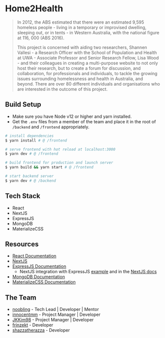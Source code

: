 # Home2Health

> In 2012, the ABS estimated that there were an estimated 9,595 homeless people - living in a temporary or improvised dwelling, sleeping out, or in tents - in Western Australia, with the national figure at 116, 000 (ABS 2016).  
>
> This project is concerned with aiding two researchers, Shannen Vallesi - a Research Officer with the School of Population and Health at UWA - Associate Professor and Senior Research Fellow, Lisa Wood -  and their colleagues in creating a multi-purpose website to not only host their research, but to create a forum for discussion, and collaboration, for professionals and individuals, to tackle the growing issues surrounding homelessness and health in Australia, and beyond. There are over 80 different individuals and organisations who are interested in the outcome of this project.  

## Build Setup
* Make sure you have Node v12 or higher and yarn installed.
* Get the `.env` files from a member of the team and place it in the root of `/backend` and `/frontend` appropriately.

``` bash
# install dependencies
$ yarn install # @ /frontend

# serve frontend with hot reload at localhost:3000
$ yarn dev # @ /frontend

# build frontend for production and launch server
$ yarn build && yarn start # @ /frontend

# start backend server
$ yarn dev # @ /backend
```

## Tech Stack

* React
* NextJS
* ExpressJS
* MongoDB
* MaterializeCSS

## Resources

* [React Documentation](https://reactjs.org/docs/getting-started.html)
* [NextJS](https://nextjs.org/docs)
* [ExpressJS Documentation](https://expressjs.com/)
  * NextJS integration with ExpressJS [example](https://github.com/zeit/next.js/tree/master/examples/custom-server-express) and in the [NextJS docs](https://nextjs.org/docs#custom-server-and-routing)
* [MongoDB Documentation](https://docs.mongodb.com/guides/)
* [MaterializeCSS Documentation](https://materializecss.com/)

## The Team

* [noobling](https://github.com/noobling) - Tech Lead | Developer | Mentor
* [innocentmm](https://github.com/innocentmm) - Project Manager | Developer
* [JKKim98](https://github.com/JKKim98) - Project Manager | Developer
* [frinzekt](https://github.com/frinzekt) - Developer
* [shazzatherazza](https://github.com/shazzatherazza) - Developer
